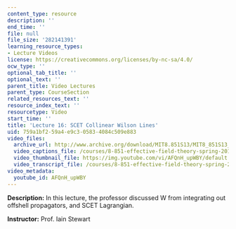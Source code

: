 ```yaml
---
content_type: resource
description: ''
end_time: ''
file: null
file_size: '282141391'
learning_resource_types:
- Lecture Videos
license: https://creativecommons.org/licenses/by-nc-sa/4.0/
ocw_type: ''
optional_tab_title: ''
optional_text: ''
parent_title: Video Lectures
parent_type: CourseSection
related_resources_text: ''
resource_index_text: ''
resourcetype: Video
start_time: ''
title: 'Lecture 16: SCET Collinear Wilson Lines'
uid: 759a1bf2-59a4-e9c3-0583-4084c509e883
video_files:
  archive_url: http://www.archive.org/download/MIT8.851S13/MIT8_851S13_lec16_300k.mp4
  video_captions_file: /courses/8-851-effective-field-theory-spring-2013/6299016522a6504d9b5de9cb148cadc1_AFQnH_upWBY.vtt
  video_thumbnail_file: https://img.youtube.com/vi/AFQnH_upWBY/default.jpg
  video_transcript_file: /courses/8-851-effective-field-theory-spring-2013/49ba1f9d8cf8a5e84a2943103121586c_AFQnH_upWBY.pdf
video_metadata:
  youtube_id: AFQnH_upWBY
---
```


**Description:** In this lecture, the professor discussed W from integrating out offshell propagators, and SCET Lagrangian.

**Instructor:** Prof. Iain Stewart

